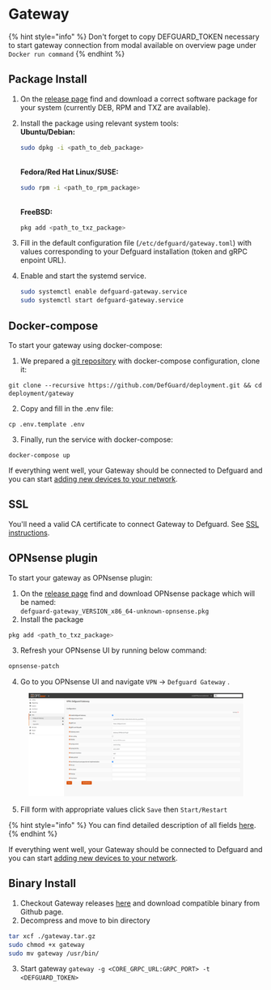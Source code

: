 # Gateway

{% hint style="info" %}
Don't forget to copy DEFGUARD\_TOKEN necessary to start gateway connection from modal available on overview page under `Docker run command`
{% endhint %}

## Package Install

1. On the [release page](https://github.com/DefGuard/gateway/releases) find and download a correct software package for your system (currently DEB, RPM and TXZ are available).
2.  Install the package using relevant system tools:\
    **Ubuntu/Debian:**

    ```bash
    sudo dpkg -i <path_to_deb_package>
    ```

    \
    **Fedora/Red Hat Linux/SUSE:**

    ```bash
    sudo rpm -i <path_to_rpm_package>
    ```

    \
    **FreeBSD:**

    ```bash
    pkg add <path_to_txz_package>
    ```
3. Fill in the default configuration file (`/etc/defguard/gateway.toml`) with values corresponding to your Defguard installation (token and gRPC enpoint URL).
4.  Enable and start the systemd service.

    ```bash
    sudo systemctl enable defguard-gateway.service
    sudo systemctl start defguard-gateway.service
    ```

## Docker-compose

To start your gateway using docker-compose:

1. We prepared a [git repository](https://github.com/DefGuard/deployment) with docker-compose configuration, clone it:

```
git clone --recursive https://github.com/DefGuard/deployment.git && cd deployment/gateway
```

2. Copy and fill in the .env file:

```
cp .env.template .env
```

3. Finally, run the service with docker-compose:

```
docker-compose up
```

If everything went well, your Gateway should be connected to Defguard and you can start [adding new devices to your network](features/wireguard/adding-wireguard-devices.md).

## SSL

You'll need a valid CA certificate to connect Gateway to Defguard. See [SSL instructions](https://defguard.gitbook.io/defguard/features/setting-up-your-instance/docker-compose#ssl-setup).

## OPNsense plugin

To start your gateway as OPNsense plugin:

1. On the [release page](https://github.com/DefGuard/gateway/releases) find and download OPNsense package which will be named: \
   `defguard-gateway_VERSION_x86_64-unknown-opnsense.pkg`
2. Install the package

```bash
pkg add <path_to_txz_package>
```

3. Refresh your OPNsense UI by running below command:

```bash
opnsense-patch
```

4. Go to you OPNsense UI and navigate `VPN` -> `Defguard Gateway` .

<figure><img src="../../.gitbook/assets/OPNSense Plugin.png" alt=""><figcaption></figcaption></figure>

5. Fill form with appropriate values click `Save` then `Start/Restart`&#x20;

{% hint style="info" %}
You can find detailed description of all fields [here](configuration.md#gateway-configuration).
{% endhint %}

If everything went well, your Gateway should be connected to Defguard and you can start [adding new devices to your network](features/wireguard/adding-wireguard-devices.md).

## Binary Install

1. Checkout Gateway releases [here](https://github.com/DefGuard/gateway/releases) and download compatible binary from Github page.
2. Decompress and move to bin directory

```sh
tar xcf ./gateway.tar.gz
sudo chmod +x gateway
sudo mv gateway /usr/bin/
```

3. Start gateway `gateway -g <CORE_GRPC_URL:GRPC_PORT> -t <DEFGUARD_TOKEN>`
